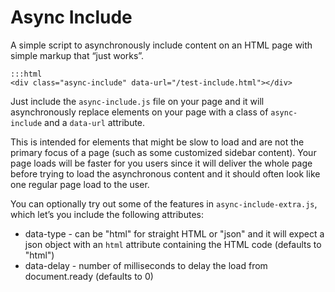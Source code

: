 
Async Include
=============

A simple script to asynchronously include content on an HTML page with simple markup that “just works”.

    :::html
    <div class="async-include" data-url="/test-include.html"></div>

Just include the `async-include.js` file on your page and it will asynchronously replace elements on your page with a class of `async-include` and a `data-url` attribute.

This is intended for elements that might be slow to load and are not the primary focus of a page (such as some customized sidebar content). Your page loads will be faster for you users since it will deliver the whole page before trying to load the asynchronous content and it should often look like one regular page load to the user.

You can optionally try out some of the features in `async-include-extra.js`, which let’s you include the following attributes:

*   data-type - can be "html" for straight HTML or "json" and it will expect a json object with an `html` attribute containing the HTML code (defaults to "html")
*   data-delay - number of milliseconds to delay the load from document.ready (defaults to 0)
